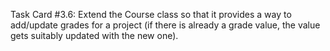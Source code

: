 Task Card #3.6: Extend the Course class so that it provides a way to add/update grades for a project (if there is already a grade value, the value gets suitably updated with the new one).
